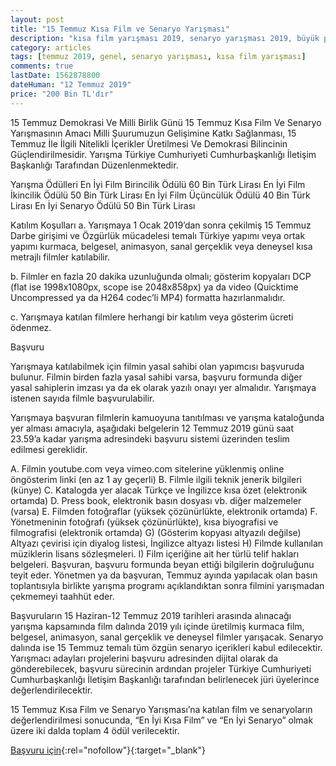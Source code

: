 ```yaml
---
layout: post
title: "15 Temmuz Kısa Film ve Senaryo Yarışması"
description: "kısa film yarışması 2019, senaryo yarışması 2019, büyük para ödüllü yarışmalar"
category: articles
tags: [temmuz 2019, genel, senaryo yarışması, kısa film yarışması]
comments: true
lastDate: 1562878800
dateHuman: "12 Temmuz 2019"
price: "200 Bin TL'dır"
---
```


15 Temmuz Demokrasi Ve Milli Birlik Günü 15 Temmuz Kısa Film Ve Senaryo Yarışmasının Amacı Milli Şuurumuzun Gelişimine Katkı Sağlanması, 15 Temmuz İle İlgili Nitelikli İçerikler Üretilmesi Ve Demokrasi Bilincinin Güçlendirilmesidir.
Yarışma Türkiye Cumhuriyeti Cumhurbaşkanlığı İletişim Başkanlığı Tarafından Düzenlenmektedir.

Yarışma Ödülleri
En İyi Film Birincilik Ödülü 60 Bin Türk Lirası
En İyi Film İkincilik Ödülü 50 Bin Türk Lirası
En İyi Film Üçüncülük Ödülü 40 Bin Türk Lirası
En İyi Senaryo Ödülü 50 Bin Türk Lirası

Katılım Koşulları
a. Yarışmaya 1 Ocak 2019’dan sonra çekilmiş 15 Temmuz Darbe girişimi ve Özgürlük mücadelesi temalı Türkiye yapımı veya ortak yapımı kurmaca, belgesel, animasyon, sanal gerçeklik veya deneysel kısa metrajlı filmler katılabilir.

b. Filmler en fazla 20 dakika uzunluğunda olmalı; gösterim kopyaları DCP (flat ise 1998x1080px, scope ise 2048x858px) ya da video (Quicktime Uncompressed ya da H264 codec’li MP4) formatta hazırlanmalıdır.

c. Yarışmaya katılan filmlere herhangi bir katılım veya gösterim ücreti ödenmez.

Başvuru

Yarışmaya katılabilmek için filmin yasal sahibi olan yapımcısı başvuruda bulunur. Filmin birden fazla yasal sahibi varsa, başvuru formunda diğer yasal sahiplerin imzası ya da ek olarak yazılı onayı yer almalıdır. Yarışmaya istenen sayıda filmle başvurulabilir.

Yarışmaya başvuran filmlerin kamuoyuna tanıtılması ve yarışma kataloğunda yer alması amacıyla, aşağıdaki belgelerin 12 Temmuz 2019 günü saat 23.59’a kadar yarışma adresindeki başvuru sistemi üzerinden teslim edilmesi gereklidir.

A. Filmin youtube.com veya vimeo.com sitelerine yüklenmiş online öngösterim linki (en az 1 ay geçerli)
B. Filmle ilgili teknik jenerik bilgileri (künye)
C. Katalogda yer alacak Türkçe ve İngilizce kısa özet (elektronik ortamda)
D. Press book, elektronik basın dosyası vb. diğer malzemeler (varsa)
E. Filmden fotoğraflar (yüksek çözünürlükte, elektronik ortamda)
F. Yönetmeninin fotoğrafı (yüksek çözünürlükte), kısa biyografisi ve filmografisi (elektronik ortamda)
G) (Gösterim kopyası altyazılı değilse) Altyazı çevirisi için diyalog listesi, İngilizce altyazı listesi
H) Filmde kullanılan müziklerin lisans sözleşmeleri.
I) Film içeriğine ait her türlü telif hakları belgeleri.
Başvuran, başvuru formunda beyan ettiği bilgilerin doğruluğunu teyit eder. Yönetmen ya da başvuran, Temmuz ayında yapılacak olan basın toplantısıyla birlikte yarışma programı açıklandıktan sonra filmini yarışmadan çekmemeyi taahhüt eder.

Başvuruların 15 Haziran-12 Temmuz 2019 tarihleri arasında alınacağı yarışma kapsamında film dalında 2019 yılı içinde üretilmiş kurmaca film, belgesel, animasyon, sanal gerçeklik ve deneysel filmler yarışacak. Senaryo dalında ise 15 Temmuz temalı tüm özgün senaryo içerikleri kabul edilecektir. Yarışmacı adayları projelerini başvuru adresinden dijital olarak da gönderebilecek, başvuru sürecinin ardından projeler Türkiye Cumhuriyeti Cumhurbaşkanlığı İletişim Başkanlığı tarafından belirlenecek jüri üyelerince değerlendirilecektir.

15 Temmuz Kısa Film ve Senaryo Yarışması’na katılan film ve senaryoların değerlendirilmesi sonucunda, “En İyi Kısa Film” ve “En İyi Senaryo” olmak üzere iki dalda toplam 4 ödül verilecektir.


[Başvuru için](https://yarisma.15temmuz.gov.tr/?utm_source=edebiyatyarismalari.com&utm_medium=affiliate&utm_campaign=cpc){:rel="nofollow"}{:target="_blank"}
